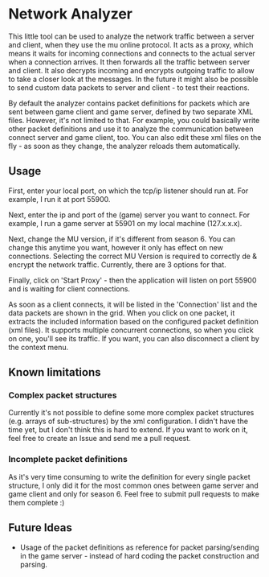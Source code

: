﻿# Network Analyzer

This little tool can be used to analyze the network traffic between a server and client, when they use the mu online protocol.
It acts as a proxy, which means it waits for incoming connections and connects to the actual server when a connection arrives. It then forwards all the traffic between server and client.
It also decrypts incoming and encrypts outgoing traffic to allow to take a closer look at the messages.
In the future it might also be possible to send custom data packets to server and client - to test their reactions.

By default the analyzer contains packet definitions for packets which are sent between game client and game server, defined by two separate XML files. However, it's not limited to that. For example, you could basically write other packet definitions and use it to analyze the communication between connect server and game client, too. You can also edit these xml files on the fly - as soon as they change, the analyzer reloads them automatically.

## Usage
First, enter your local port, on which the tcp/ip listener should run at. For example, I run it at port 55900.

Next, enter the ip and port of the (game) server you want to connect. For example, I run a game server at 55901 on my local machine (127.x.x.x).

Next, change the MU version, if it's different from season 6. You can change this anytime you want, however it only has effect on new connections.
Selecting the correct MU Version is required to correctly de & encrypt the network traffic. Currently, there are 3 options for that.

Finally, click on 'Start Proxy' - then the application will listen on port 55900 and is waiting for client connections.

As soon as a client connects, it will be listed in the 'Connection' list and the data packets are shown in the grid. When you click on one packet, it extracts the included information based on the configured packet definition (xml files).
It supports multiple concurrent connections, so when you click on one, you'll see its traffic.
If you want, you can also disconnect a client by the context menu.

## Known limitations

### Complex packet structures
Currently it's not possible to define some more complex packet structures (e.g. arrays of sub-structures) by the xml configuration.
I didn't have the time yet, but I don't think this is hard to extend. If you want to work on it, feel free to create an Issue and send me a pull request.

### Incomplete packet definitions
As it's very time consuming to write the definition for every single packet structure,
I only did it for the most common ones between game server and game client and only for season 6.
Feel free to submit pull requests to make them complete :)

## Future Ideas
  * Usage of the packet definitions as reference for packet parsing/sending in the game server - instead of hard coding the packet construction and parsing.
